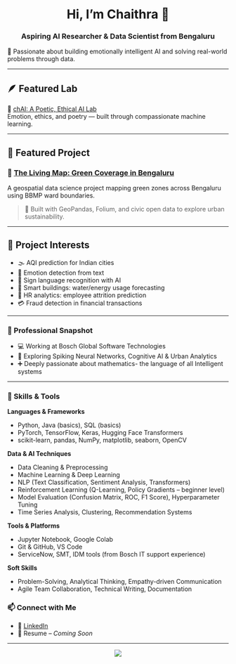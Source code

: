 <h1 align="center">Hi, I’m Chaithra 👋</h1>
<h3 align="center">Aspiring AI Researcher & Data Scientist from Bengaluru</h3>

🌱 Passionate about building emotionally intelligent AI and solving real-world problems through data.

---

## 🪶 Featured Lab

🌸 [chAI: A Poetic, Ethical AI Lab](https://github.com/chai-AI9/chAI)  
Emotion, ethics, and poetry — built through compassionate machine learning.


  ---

## 🚀 Featured Project

### 🌱 [The Living Map: Green Coverage in Bengaluru](https://github.com/chai-AI9/The-Living-Map-Bengaluru)
A geospatial data science project mapping green zones across Bengaluru using BBMP ward boundaries.  
> 🧭 Built with GeoPandas, Folium, and civic open data to explore urban sustainability.

---

## 🧠 Project Interests

- 🌫️ AQI prediction for Indian cities  
- 💬 Emotion detection from text  
- 🧏 Sign language recognition with AI  
- 🌿 Smart buildings: water/energy usage forecasting  
- 🧠 HR analytics: employee attrition prediction  
- 💳 Fraud detection in financial transactions

---

### 💼 Professional Snapshot  
- 💻 Working at Bosch Global Software Technologies  
- 🧠 Exploring Spiking Neural Networks, Cognitive AI & Urban Analytics  
- ➕ Deeply passionate about mathematics- the language of all Intelligent systems
---

### 🧰 Skills & Tools

**Languages & Frameworks**  
- Python, Java (basics), SQL (basics)  
- PyTorch, TensorFlow, Keras, Hugging Face Transformers  
- scikit-learn, pandas, NumPy, matplotlib, seaborn, OpenCV  

**Data & AI Techniques**  
- Data Cleaning & Preprocessing  
- Machine Learning & Deep Learning  
- NLP (Text Classification, Sentiment Analysis, Transformers)  
- Reinforcement Learning (Q-Learning, Policy Gradients – beginner level)  
- Model Evaluation (Confusion Matrix, ROC, F1 Score), Hyperparameter Tuning  
- Time Series Analysis, Clustering, Recommendation Systems    

**Tools & Platforms**  
- Jupyter Notebook, Google Colab  
- Git & GitHub, VS Code  
- ServiceNow, SMT, IDM tools (from Bosch IT support experience)  

**Soft Skills**  
- Problem-Solving, Analytical Thinking, Empathy-driven Communication  
- Agile Team Collaboration, Technical Writing, Documentation  


### 📫 Connect with Me  
- 🔗 [LinkedIn](https://eur03.safelinks.protection.outlook.com/?url=https%3A%2F%2Fwww.linkedin.com%2Fin%2Fchaithra-jelkara&data=05%7C02%7Cj.chaithra%40in.bosch.com%7C8b2fa4ee2fea49ffac5d08ddbc9b05ea%7C0ae51e1907c84e4bbb6d648ee58410f4%7C0%7C0%7C638874096187107966%7CUnknown%7CTWFpbGZsb3d8eyJFbXB0eU1hcGkiOnRydWUsIlYiOiIwLjAuMDAwMCIsIlAiOiJXaW4zMiIsIkFOIjoiTWFpbCIsIldUIjoyfQ%3D%3D%7C0%7C%7C%7C&sdata=4aQRnW0WEjZh3vhOhPioV4GsXzNnomYsrNBQDiQzbSE%3D&reserved=0)  
- 📄 Resume – *Coming Soon*  

---

<p align="center">
  <img src="https://eur03.safelinks.protection.outlook.com/?url=https%3A%2F%2Fimg.shields.io%2Fbadge%2FLocation-Bengaluru-blueviolet%3Fstyle%3Dflat-square%26logo%3Dgooglemaps%2522%2F&data=05%7C02%7Cj.chaithra%40in.bosch.com%7C8b2fa4ee2fea49ffac5d08ddbc9b05ea%7C0ae51e1907c84e4bbb6d648ee58410f4%7C0%7C0%7C638874096187133803%7CUnknown%7CTWFpbGZsb3d8eyJFbXB0eU1hcGkiOnRydWUsIlYiOiIwLjAuMDAwMCIsIlAiOiJXaW4zMiIsIkFOIjoiTWFpbCIsIldUIjoyfQ%3D%3D%7C0%7C%7C%7C&sdata=gMP0oCG%2BYjlL%2F1B5Y6upoAjIrOnI%2BH2ndotGL1JoiG0%3D&reserved=0>
  <img src="https://eur03.safelinks.protection.outlook.com/?url=https%3A%2F%2Fimg.shields.io%2Fbadge%2FRole-AI%2520Research%2520Enthusiast-orange%3Fstyle%3Dflat-square%26logo%3Dpython%2522%2F&data=05%7C02%7Cj.chaithra%40in.bosch.com%7C8b2fa4ee2fea49ffac5d08ddbc9b05ea%7C0ae51e1907c84e4bbb6d648ee58410f4%7C0%7C0%7C638874096187150008%7CUnknown%7CTWFpbGZsb3d8eyJFbXB0eU1hcGkiOnRydWUsIlYiOiIwLjAuMDAwMCIsIlAiOiJXaW4zMiIsIkFOIjoiTWFpbCIsIldUIjoyfQ%3D%3D%7C0%7C%7C%7C&sdata=u5osXYaJYIKvV8IYFtHODfBqKD2vBweYq%2F%2BOu7zrMXY%3D&reserved=0>
</p>
